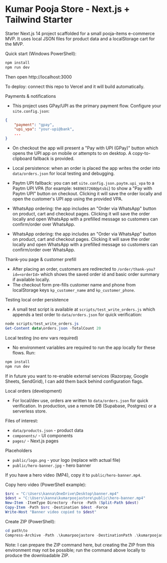# Kumar Pooja Store - Next.js + Tailwind Starter

Starter Next.js 14 project scaffolded for a small pooja-items e-commerce MVP. It uses local JSON files for product data and a localStorage cart for the MVP.

Quick start (Windows PowerShell):

```powershell
npm install
npm run dev
```

Then open http://localhost:3000

To deploy: connect this repo to Vercel and it will build automatically.



Payments & notifications
- This project uses GPay/UPI as the primary payment flow. Configure your `site.config.json`:

```json
{
	"payment": "gpay",
	"upi_vpa": "your-upi@bank",
	...
}
```

- On checkout the app will present a "Pay with UPI (GPay)" button which opens the UPI app on mobile or attempts to on desktop. A copy-to-clipboard fallback is provided.
- Local persistence: when an order is placed the app writes the order into `data/orders.json` for local testing and debugging.

 - Paytm UPI fallback: you can set `site.config.json.paytm.upi_vpa` to a Paytm UPI VPA (for example: `9489657260@ptsbi`) to show a "Pay with Paytm UPI" button on checkout. Clicking it will save the order locally and open the customer's UPI app using the provided VPA.

- WhatsApp ordering: the app includes an "Order via WhatsApp" button on product, cart and checkout pages. Clicking it will save the order locally and open WhatsApp with a prefilled message so customers can confirm/order over WhatsApp.
 - WhatsApp ordering: the app includes an "Order via WhatsApp" button on product, cart and checkout pages. Clicking it will save the order locally and open WhatsApp with a prefilled message so customers can confirm/order over WhatsApp.

Thank-you page & customer prefill
- After placing an order, customers are redirected to `/order/thank-you?id=<orderId>` which shows the saved order id and basic order summary if available locally.
- The checkout form pre-fills customer name and phone from localStorage keys `kp_customer_name` and `kp_customer_phone`.

Testing local order persistence
- A small test script is available at `scripts/test_write_orders.js` which appends a test order to `data/orders.json` for quick verification:

```powershell
node scripts/test_write_orders.js
Get-Content data\orders.json -TotalCount 20
```

Local testing (no env vars required)
- No environment variables are required to run the app locally for these flows. Run:

```powershell
npm install
npm run dev
```

If in future you want to re-enable external services (Razorpay, Google Sheets, SendGrid), I can add them back behind configuration flags.

Local orders (development)
- For local/dev use, orders are written to `data/orders.json` for quick verification. In production, use a remote DB (Supabase, Postgres) or a serverless store.

Files of interest:
- `data/products.json` - product data
- `components/` - UI components
- `pages/` - Next.js pages

Placeholders
- `public/logo.png` - your logo (replace with actual file)
- `public/hero-banner.jpg` - hero banner

If you have a hero video (MP4), copy it to `public/hero-banner.mp4`.

Copy hero video (PowerShell example):

```powershell
$src = "C:\Users\kanna\OneDrive\Desktop\banner.mp4"
$dest = "C:\Users\kanna\kumarpoojastore\public\hero-banner.mp4"
New-Item -ItemType Directory -Force -Path (Split-Path $dest)
Copy-Item -Path $src -Destination $dest -Force
Write-Host "Banner video copied to $dest"
```

Create ZIP (PowerShell):

```powershell
cd path\to
Compress-Archive -Path .\kumarpoojastore -DestinationPath .\kumarpoojastore.zip -Force
```

Note: I can prepare the ZIP command here, but creating the ZIP from this environment may not be possible; run the command above locally to produce the downloadable ZIP.
